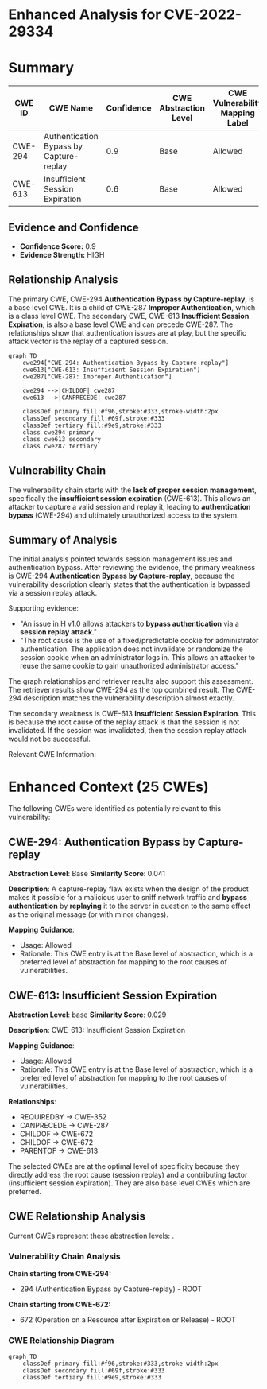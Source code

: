 # Enhanced Analysis for CVE-2022-29334

# Summary
| CWE ID | CWE Name | Confidence | CWE Abstraction Level | CWE Vulnerability Mapping Label | CWE-Vulnerability Mapping Notes |
|---|---|---|---|---|---|
| CWE-294 | Authentication Bypass by Capture-replay | 0.9 | Base | Allowed | Primary CWE |
| CWE-613 | Insufficient Session Expiration | 0.6 | Base | Allowed | Secondary Candidate |

## Evidence and Confidence

*   **Confidence Score:** 0.9
*   **Evidence Strength:** HIGH

## Relationship Analysis
The primary CWE, CWE-294 **Authentication Bypass by Capture-replay**, is a base level CWE. It is a child of CWE-287 **Improper Authentication**, which is a class level CWE. The secondary CWE, CWE-613 **Insufficient Session Expiration**, is also a base level CWE and can precede CWE-287. The relationships show that authentication issues are at play, but the specific attack vector is the replay of a captured session.

```mermaid
graph TD
    cwe294["CWE-294: Authentication Bypass by Capture-replay"]
    cwe613["CWE-613: Insufficient Session Expiration"]
    cwe287["CWE-287: Improper Authentication"]
    
    cwe294 -->|CHILDOF| cwe287
    cwe613 -->|CANPRECEDE| cwe287
    
    classDef primary fill:#f96,stroke:#333,stroke-width:2px
    classDef secondary fill:#69f,stroke:#333
    classDef tertiary fill:#9e9,stroke:#333
    class cwe294 primary
    class cwe613 secondary
    class cwe287 tertiary
```

## Vulnerability Chain
The vulnerability chain starts with the **lack of proper session management**, specifically the **insufficient session expiration** (CWE-613). This allows an attacker to capture a valid session and replay it, leading to **authentication bypass** (CWE-294) and ultimately unauthorized access to the system.

## Summary of Analysis
The initial analysis pointed towards session management issues and authentication bypass. After reviewing the evidence, the primary weakness is CWE-294 **Authentication Bypass by Capture-replay**, because the vulnerability description clearly states that the authentication is bypassed via a session replay attack.

Supporting evidence:
*   "An issue in H v1.0 allows attackers to **bypass authentication** via a **session replay attack**."
*   "The root cause is the use of a fixed/predictable cookie for administrator authentication. The application does not invalidate or randomize the session cookie when an administrator logs in. This allows an attacker to reuse the same cookie to gain unauthorized administrator access."

The graph relationships and retriever results also support this assessment. The retriever results show CWE-294 as the top combined result. The CWE-294 description matches the vulnerability description almost exactly.

The secondary weakness is CWE-613 **Insufficient Session Expiration**. This is because the root cause of the replay attack is that the session is not invalidated. If the session was invalidated, then the session replay attack would not be successful.

Relevant CWE Information:

# Enhanced Context (25 CWEs)
The following CWEs were identified as potentially relevant to this vulnerability:

## CWE-294: Authentication Bypass by Capture-replay
**Abstraction Level**: Base
**Similarity Score**: 0.041

**Description**:
A capture-replay flaw exists when the design of the product makes it possible for a malicious user to sniff network traffic and **bypass authentication** by **replaying** it to the server in question to the same effect as the original message (or with minor changes).

**Mapping Guidance**:
- Usage: Allowed
- Rationale: This CWE entry is at the Base level of abstraction, which is a preferred level of abstraction for mapping to the root causes of vulnerabilities.

## CWE-613: Insufficient Session Expiration
**Abstraction Level**: base
**Similarity Score**: 0.029

**Description**:
CWE-613: Insufficient Session Expiration

**Mapping Guidance**:
- Usage: Allowed
- Rationale: This CWE entry is at the Base level of abstraction, which is a preferred level of abstraction for mapping to the root causes of vulnerabilities.

**Relationships**:
- REQUIREDBY -> CWE-352
- CANPRECEDE -> CWE-287
- CHILDOF -> CWE-672
- CHILDOF -> CWE-672
- PARENTOF -> CWE-613

The selected CWEs are at the optimal level of specificity because they directly address the root cause (session replay) and a contributing factor (insufficient session expiration). They are also base level CWEs which are preferred.


## CWE Relationship Analysis

Current CWEs represent these abstraction levels: .


### Vulnerability Chain Analysis

**Chain starting from CWE-294:**
- 294 (Authentication Bypass by Capture-replay) - ROOT


**Chain starting from CWE-672:**
- 672 (Operation on a Resource after Expiration or Release) - ROOT



### CWE Relationship Diagram

```mermaid
graph TD
    classDef primary fill:#f96,stroke:#333,stroke-width:2px
    classDef secondary fill:#69f,stroke:#333
    classDef tertiary fill:#9e9,stroke:#333
```